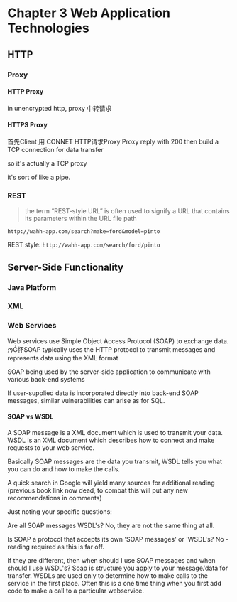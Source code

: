 # Chapter 3 Web Application Technologies

## HTTP

### Proxy

#### HTTP Proxy

in unencrypted http, proxy 中转请求

#### HTTPS Proxy

首先Client 用 CONNET HTTP请求Proxy Proxy reply with 200 then build a TCP connection for data transfer

so it's actually a TCP proxy

it's sort of like a pipe.

### REST

> the term “REST-style URL” is often used to signify a URL that contains its parameters within the URL file path

`http://wahh-app.com/search?make=ford&model=pinto`

REST style: `http://wahh-app.com/search/ford/pinto`

## Server-Side Functionality

### Java Platform

### XML

### Web Services

Web services use Simple Object Access Protocol \(SOAP\) to exchange data. ꩀĠ怀SOAP typically uses the HTTP protocol to transmit messages and represents data using the XML format

SOAP being used by the server-side application to communicate with various back-end systems

If user-supplied data is incorporated directly into back-end SOAP messages, similar vulnerabilities can arise as for SQL.

#### SOAP vs WSDL

A SOAP message is a XML document which is used to transmit your data. WSDL is an XML document which describes how to connect and make requests to your web service.

Basically SOAP messages are the data you transmit, WSDL tells you what you can do and how to make the calls.

A quick search in Google will yield many sources for additional reading \(previous book link now dead, to combat this will put any new recommendations in comments\)

Just noting your specific questions:

Are all SOAP messages WSDL's? No, they are not the same thing at all.

Is SOAP a protocol that accepts its own 'SOAP messages' or 'WSDL's? No - reading required as this is far off.

If they are different, then when should I use SOAP messages and when should I use WSDL's? Soap is structure you apply to your message/data for transfer. WSDLs are used only to determine how to make calls to the service in the first place. Often this is a one time thing when you first add code to make a call to a particular webservice.

